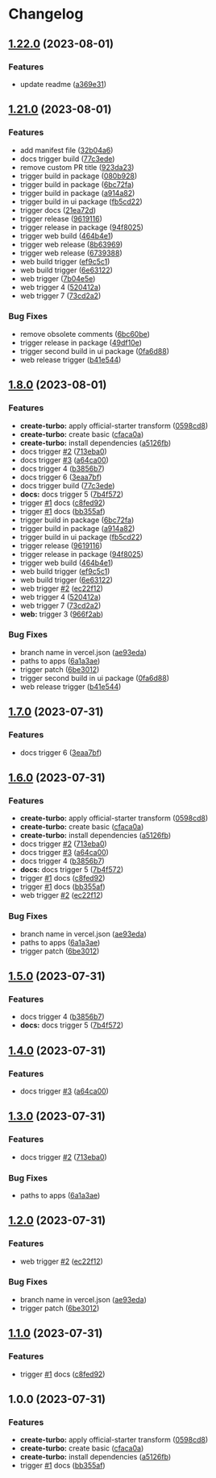 # Changelog

## [1.22.0](https://github.com/alojzy231/release-please-playground/compare/release-please-playground-v1.21.0...release-please-playground-v1.22.0) (2023-08-01)


### Features

* update readme ([a369e31](https://github.com/alojzy231/release-please-playground/commit/a369e312f4ee3db02bb58cd67dad8f954fe135e5))

## [1.21.0](https://github.com/alojzy231/release-please-playground/compare/release-please-playground-v1.20.0...release-please-playground-v1.21.0) (2023-08-01)


### Features

* add manifest file ([32b04a6](https://github.com/alojzy231/release-please-playground/commit/32b04a6a555541c68e5ef36683de09ddd81890d0))
* docs trigger build ([77c3ede](https://github.com/alojzy231/release-please-playground/commit/77c3edec92255cb961ca5f5fdefeeaeffb95a74f))
* remove custom PR title ([923da23](https://github.com/alojzy231/release-please-playground/commit/923da23a791cf4dfff078ff6116bcbd6797fcafb))
* trigger build in package ([080b928](https://github.com/alojzy231/release-please-playground/commit/080b92876e0552dd9e19fa3fd85d7f058c6c0b0f))
* trigger build in package ([6bc72fa](https://github.com/alojzy231/release-please-playground/commit/6bc72facadcbf81a4cee29f10718fe39c5fafe34))
* trigger build in package ([a914a82](https://github.com/alojzy231/release-please-playground/commit/a914a822b309c1253ce47a298f89082ff822d2d1))
* trigger build in ui package ([fb5cd22](https://github.com/alojzy231/release-please-playground/commit/fb5cd227fcbc747a0cd8ab9846645c2004c492cb))
* trigger docs ([21ea72d](https://github.com/alojzy231/release-please-playground/commit/21ea72d1731e5f4e2dbc83313ea2f73ab25218c8))
* trigger release ([9619116](https://github.com/alojzy231/release-please-playground/commit/96191167d1fba8f69e2b277c9e20a096c1296b7a))
* trigger release in package ([94f8025](https://github.com/alojzy231/release-please-playground/commit/94f80250683777e813cc0db88eb0b4b5380f86bc))
* trigger web build ([464b4e1](https://github.com/alojzy231/release-please-playground/commit/464b4e15d2d7d924a4a49f300880e877142e355d))
* trigger web release ([8b63969](https://github.com/alojzy231/release-please-playground/commit/8b63969b07fdcccc8658c1ac2f7173ce080c694d))
* trigger web release ([6739388](https://github.com/alojzy231/release-please-playground/commit/673938809df8361f0b28f69aed193470d3483fc8))
* web build trigger ([ef9c5c1](https://github.com/alojzy231/release-please-playground/commit/ef9c5c1251aa27f5805c5c3d31cb7112ff999527))
* web build trigger ([6e63122](https://github.com/alojzy231/release-please-playground/commit/6e631229ef2a75daa0899a7a250b44702dbe6226))
* web trigger ([7b04e5e](https://github.com/alojzy231/release-please-playground/commit/7b04e5e1406cb917e5f9fa8ad918ef3324612c52))
* web trigger 4 ([520412a](https://github.com/alojzy231/release-please-playground/commit/520412aabc6ce580a747cb1024670420b9a2fb1c))
* web trigger 7 ([73cd2a2](https://github.com/alojzy231/release-please-playground/commit/73cd2a28f05b004d734521b33ca334229db1d4af))


### Bug Fixes

* remove obsolete comments ([6bc60be](https://github.com/alojzy231/release-please-playground/commit/6bc60bedaac9a6166e7c76c3698dd29dc6d78d78))
* trigger release in package ([49df10e](https://github.com/alojzy231/release-please-playground/commit/49df10ee502dfee0adccb82281cb8832347064ba))
* trigger second build in ui package ([0fa6d88](https://github.com/alojzy231/release-please-playground/commit/0fa6d88bfd80edbc25c4f0c00156c89c1667165a))
* web release trigger ([b41e544](https://github.com/alojzy231/release-please-playground/commit/b41e5442b513e965fd2ffe65e21848634c873377))

## [1.8.0](https://github.com/alojzy231/release-please-playground/compare/v1.7.0...v1.8.0) (2023-08-01)


### Features

* **create-turbo:** apply official-starter transform ([0598cd8](https://github.com/alojzy231/release-please-playground/commit/0598cd830a22761389adb3089f4e23644774ecb9))
* **create-turbo:** create basic ([cfaca0a](https://github.com/alojzy231/release-please-playground/commit/cfaca0ad26282c074b34ed22a1558b6c0643a3cf))
* **create-turbo:** install dependencies ([a5126fb](https://github.com/alojzy231/release-please-playground/commit/a5126fb929793bd852b18faab347a1b61e5a3f7d))
* docs trigger [#2](https://github.com/alojzy231/release-please-playground/issues/2) ([713eba0](https://github.com/alojzy231/release-please-playground/commit/713eba0dd75b6f80433a0555d5955f86085bba90))
* docs trigger [#3](https://github.com/alojzy231/release-please-playground/issues/3) ([a64ca00](https://github.com/alojzy231/release-please-playground/commit/a64ca00e9dd61e8055096cf71953e9b2683769fb))
* docs trigger 4 ([b3856b7](https://github.com/alojzy231/release-please-playground/commit/b3856b726ef2c020918d8e3f928381e4bee05555))
* docs trigger 6 ([3eaa7bf](https://github.com/alojzy231/release-please-playground/commit/3eaa7bf610a10385c6908328fc36d2d83ce6826a))
* docs trigger build ([77c3ede](https://github.com/alojzy231/release-please-playground/commit/77c3edec92255cb961ca5f5fdefeeaeffb95a74f))
* **docs:** docs trigger 5 ([7b4f572](https://github.com/alojzy231/release-please-playground/commit/7b4f572f81611cce0bb8588f51df8c90886acaf1))
* trigger [#1](https://github.com/alojzy231/release-please-playground/issues/1) docs ([c8fed92](https://github.com/alojzy231/release-please-playground/commit/c8fed92485da251c28c5824c181268f6144aa584))
* trigger [#1](https://github.com/alojzy231/release-please-playground/issues/1) docs ([bb355af](https://github.com/alojzy231/release-please-playground/commit/bb355afd93bf4d1c1c8dd48e95ac4499bebae472))
* trigger build in package ([6bc72fa](https://github.com/alojzy231/release-please-playground/commit/6bc72facadcbf81a4cee29f10718fe39c5fafe34))
* trigger build in package ([a914a82](https://github.com/alojzy231/release-please-playground/commit/a914a822b309c1253ce47a298f89082ff822d2d1))
* trigger build in ui package ([fb5cd22](https://github.com/alojzy231/release-please-playground/commit/fb5cd227fcbc747a0cd8ab9846645c2004c492cb))
* trigger release ([9619116](https://github.com/alojzy231/release-please-playground/commit/96191167d1fba8f69e2b277c9e20a096c1296b7a))
* trigger release in package ([94f8025](https://github.com/alojzy231/release-please-playground/commit/94f80250683777e813cc0db88eb0b4b5380f86bc))
* trigger web build ([464b4e1](https://github.com/alojzy231/release-please-playground/commit/464b4e15d2d7d924a4a49f300880e877142e355d))
* web build trigger ([ef9c5c1](https://github.com/alojzy231/release-please-playground/commit/ef9c5c1251aa27f5805c5c3d31cb7112ff999527))
* web build trigger ([6e63122](https://github.com/alojzy231/release-please-playground/commit/6e631229ef2a75daa0899a7a250b44702dbe6226))
* web trigger [#2](https://github.com/alojzy231/release-please-playground/issues/2) ([ec22f12](https://github.com/alojzy231/release-please-playground/commit/ec22f122b043001692c329e0872f10f3453df4b5))
* web trigger 4 ([520412a](https://github.com/alojzy231/release-please-playground/commit/520412aabc6ce580a747cb1024670420b9a2fb1c))
* web trigger 7 ([73cd2a2](https://github.com/alojzy231/release-please-playground/commit/73cd2a28f05b004d734521b33ca334229db1d4af))
* **web:** trigger 3 ([966f2ab](https://github.com/alojzy231/release-please-playground/commit/966f2ab71df7a373306cfa23a95cdbb39945b91c))


### Bug Fixes

* branch name in vercel.json ([ae93eda](https://github.com/alojzy231/release-please-playground/commit/ae93eda1617fa5ca54375e49b43b425c7a3d10bb))
* paths to apps ([6a1a3ae](https://github.com/alojzy231/release-please-playground/commit/6a1a3aea92a22c2808d10dd42fb64e9f9e738457))
* trigger patch ([6be3012](https://github.com/alojzy231/release-please-playground/commit/6be301247c00679ce9d7942a149ead5b823d1f58))
* trigger second build in ui package ([0fa6d88](https://github.com/alojzy231/release-please-playground/commit/0fa6d88bfd80edbc25c4f0c00156c89c1667165a))
* web release trigger ([b41e544](https://github.com/alojzy231/release-please-playground/commit/b41e5442b513e965fd2ffe65e21848634c873377))

## [1.7.0](https://github.com/alojzy231/release-please-playground/compare/release-please-playground-v1.6.0...release-please-playground-v1.7.0) (2023-07-31)


### Features

* docs trigger 6 ([3eaa7bf](https://github.com/alojzy231/release-please-playground/commit/3eaa7bf610a10385c6908328fc36d2d83ce6826a))

## [1.6.0](https://github.com/alojzy231/release-please-playground/compare/release-please-playground-v1.5.0...release-please-playground-v1.6.0) (2023-07-31)


### Features

* **create-turbo:** apply official-starter transform ([0598cd8](https://github.com/alojzy231/release-please-playground/commit/0598cd830a22761389adb3089f4e23644774ecb9))
* **create-turbo:** create basic ([cfaca0a](https://github.com/alojzy231/release-please-playground/commit/cfaca0ad26282c074b34ed22a1558b6c0643a3cf))
* **create-turbo:** install dependencies ([a5126fb](https://github.com/alojzy231/release-please-playground/commit/a5126fb929793bd852b18faab347a1b61e5a3f7d))
* docs trigger [#2](https://github.com/alojzy231/release-please-playground/issues/2) ([713eba0](https://github.com/alojzy231/release-please-playground/commit/713eba0dd75b6f80433a0555d5955f86085bba90))
* docs trigger [#3](https://github.com/alojzy231/release-please-playground/issues/3) ([a64ca00](https://github.com/alojzy231/release-please-playground/commit/a64ca00e9dd61e8055096cf71953e9b2683769fb))
* docs trigger 4 ([b3856b7](https://github.com/alojzy231/release-please-playground/commit/b3856b726ef2c020918d8e3f928381e4bee05555))
* **docs:** docs trigger 5 ([7b4f572](https://github.com/alojzy231/release-please-playground/commit/7b4f572f81611cce0bb8588f51df8c90886acaf1))
* trigger [#1](https://github.com/alojzy231/release-please-playground/issues/1) docs ([c8fed92](https://github.com/alojzy231/release-please-playground/commit/c8fed92485da251c28c5824c181268f6144aa584))
* trigger [#1](https://github.com/alojzy231/release-please-playground/issues/1) docs ([bb355af](https://github.com/alojzy231/release-please-playground/commit/bb355afd93bf4d1c1c8dd48e95ac4499bebae472))
* web trigger [#2](https://github.com/alojzy231/release-please-playground/issues/2) ([ec22f12](https://github.com/alojzy231/release-please-playground/commit/ec22f122b043001692c329e0872f10f3453df4b5))


### Bug Fixes

* branch name in vercel.json ([ae93eda](https://github.com/alojzy231/release-please-playground/commit/ae93eda1617fa5ca54375e49b43b425c7a3d10bb))
* paths to apps ([6a1a3ae](https://github.com/alojzy231/release-please-playground/commit/6a1a3aea92a22c2808d10dd42fb64e9f9e738457))
* trigger patch ([6be3012](https://github.com/alojzy231/release-please-playground/commit/6be301247c00679ce9d7942a149ead5b823d1f58))

## [1.5.0](https://github.com/alojzy231/release-please-playground/compare/v1.4.0...v1.5.0) (2023-07-31)


### Features

* docs trigger 4 ([b3856b7](https://github.com/alojzy231/release-please-playground/commit/b3856b726ef2c020918d8e3f928381e4bee05555))
* **docs:** docs trigger 5 ([7b4f572](https://github.com/alojzy231/release-please-playground/commit/7b4f572f81611cce0bb8588f51df8c90886acaf1))

## [1.4.0](https://github.com/alojzy231/release-please-playground/compare/v1.3.0...v1.4.0) (2023-07-31)


### Features

* docs trigger [#3](https://github.com/alojzy231/release-please-playground/issues/3) ([a64ca00](https://github.com/alojzy231/release-please-playground/commit/a64ca00e9dd61e8055096cf71953e9b2683769fb))

## [1.3.0](https://github.com/alojzy231/release-please-playground/compare/v1.2.0...v1.3.0) (2023-07-31)


### Features

* docs trigger [#2](https://github.com/alojzy231/release-please-playground/issues/2) ([713eba0](https://github.com/alojzy231/release-please-playground/commit/713eba0dd75b6f80433a0555d5955f86085bba90))


### Bug Fixes

* paths to apps ([6a1a3ae](https://github.com/alojzy231/release-please-playground/commit/6a1a3aea92a22c2808d10dd42fb64e9f9e738457))

## [1.2.0](https://github.com/alojzy231/release-please-playground/compare/v1.1.0...v1.2.0) (2023-07-31)


### Features

* web trigger [#2](https://github.com/alojzy231/release-please-playground/issues/2) ([ec22f12](https://github.com/alojzy231/release-please-playground/commit/ec22f122b043001692c329e0872f10f3453df4b5))


### Bug Fixes

* branch name in vercel.json ([ae93eda](https://github.com/alojzy231/release-please-playground/commit/ae93eda1617fa5ca54375e49b43b425c7a3d10bb))
* trigger patch ([6be3012](https://github.com/alojzy231/release-please-playground/commit/6be301247c00679ce9d7942a149ead5b823d1f58))

## [1.1.0](https://github.com/alojzy231/release-please-playground/compare/v1.0.0...v1.1.0) (2023-07-31)


### Features

* trigger [#1](https://github.com/alojzy231/release-please-playground/issues/1) docs ([c8fed92](https://github.com/alojzy231/release-please-playground/commit/c8fed92485da251c28c5824c181268f6144aa584))

## 1.0.0 (2023-07-31)


### Features

* **create-turbo:** apply official-starter transform ([0598cd8](https://github.com/alojzy231/release-please-playground/commit/0598cd830a22761389adb3089f4e23644774ecb9))
* **create-turbo:** create basic ([cfaca0a](https://github.com/alojzy231/release-please-playground/commit/cfaca0ad26282c074b34ed22a1558b6c0643a3cf))
* **create-turbo:** install dependencies ([a5126fb](https://github.com/alojzy231/release-please-playground/commit/a5126fb929793bd852b18faab347a1b61e5a3f7d))
* trigger [#1](https://github.com/alojzy231/release-please-playground/issues/1) docs ([bb355af](https://github.com/alojzy231/release-please-playground/commit/bb355afd93bf4d1c1c8dd48e95ac4499bebae472))
